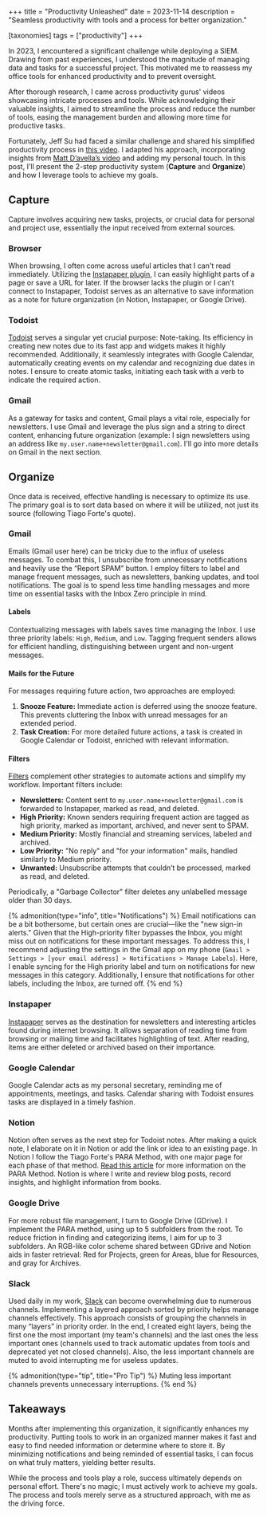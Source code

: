 +++
title = "Productivity Unleashed"
date  = 2023-11-14
description = "Seamless productivity with tools and a process for better organization."

[taxonomies]
tags = ["productivity"]
+++


In 2023, I encountered a significant challenge while deploying a SIEM.  Drawing from past experiences, I understood the magnitude of managing data and tasks for a successful project.  This motivated me to reassess my office tools for enhanced productivity and to prevent oversight.

After thorough research, I came across productivity gurus' videos showcasing intricate processes and tools.  While acknowledging their valuable insights, I aimed to streamline the process and reduce the number of tools, easing the management burden and allowing more time for productive tasks.

Fortunately, Jeff Su had faced a similar challenge and shared his simplified productivity process in [this video](https://www.youtube.com/watch?v=7M6bIeVbCqA).  I adapted his approach, incorporating insights from [Matt D’avella’s video](https://www.youtube.com/watch?v=0_44XEVOwek) and adding my personal touch.  In this post, I'll present the 2-step productivity system (**Capture** and **Organize**) and how I leverage tools to achieve my goals.


## Capture
Capture involves acquiring new tasks, projects, or crucial data for personal and project use, essentially the input received from external sources.

### Browser
When browsing, I often come across useful articles that I can't read immediately.  Utilizing the [Instapaper plugin](https://chrome.google.com/webstore/detail/instapaper/ldjkgaaoikpmhmkelcgkgacicjfbofhh), I can easily highlight parts of a page or save a URL for later.  If the browser lacks the plugin or I can't connect to Instapaper, Todoist serves as an alternative to save information as a note for future organization (in Notion, Instapaper, or Google Drive).

### Todoist
[Todoist](https://todoist.com/) serves a singular yet crucial purpose: Note-taking.  Its efficiency in creating new notes due to its fast app and widgets makes it highly recommended.  Additionally, it seamlessly integrates with Google Calendar, automatically creating events on my calendar and recognizing due dates in notes.  I ensure to create atomic tasks, initiating each task with a verb to indicate the required action.

### Gmail
As a gateway for tasks and content, Gmail plays a vital role, especially for newsletters.  I use Gmail and leverage the plus sign and a string to direct content, enhancing future organization (example: I sign newsletters using an address like `my.user.name+newsletter@gmail.com`).  I'll go into more details on Gmail in the next section.


## Organize
Once data is received, effective handling is necessary to optimize its use.  The primary goal is to sort data based on where it will be utilized, not just its source (following Tiago Forte's quote).

### Gmail
Emails (Gmail user here) can be tricky due to the influx of useless messages.  To combat this, I unsubscribe from unnecessary notifications and heavily use the “Report SPAM” button.  I employ filters to label and manage frequent messages, such as newsletters, banking updates, and tool notifications.  The goal is to spend less time handling messages and more time on essential tasks with the Inbox Zero principle in mind.

#### Labels
Contextualizing messages with labels saves time managing the Inbox.  I use three priority labels: `High`, `Medium`, and `Low`.  Tagging frequent senders allows for efficient handling, distinguishing between urgent and non-urgent messages.

#### Mails for the Future
For messages requiring future action, two approaches are employed:

1.  **Snooze Feature:** Immediate action is deferred using the snooze feature.  This prevents cluttering the Inbox with unread messages for an extended period.
2.  **Task Creation:** For more detailed future actions, a task is created in Google Calendar or Todoist, enriched with relevant information.

#### Filters
[Filters](https://support.google.com/mail/answer/7190?hl=en) complement other strategies to automate actions and simplify my workflow.  Important filters include:

- **Newsletters:** Content sent to `my.user.name+newsletter@gmail.com` is forwarded to Instapaper, marked as read, and deleted.
- **High Priority:** Known senders requiring frequent action are tagged as high priority, marked as important, archived, and never sent to SPAM.
- **Medium Priority:** Mostly financial and streaming services, labeled and archived.
- **Low Priority:** "No reply" and "for your information" mails, handled similarly to Medium priority.
- **Unwanted:** Unsubscribe attempts that couldn’t be processed, marked as read, and deleted.

Periodically, a "Garbage Collector" filter deletes any unlabelled message older than 30 days.

{% admonition(type="info", title="Notifications") %}
Email notifications can be a bit bothersome, but certain ones are crucial—like the "new sign-in alerts."  Given that the High-priority filter bypasses the Inbox, you might miss out on notifications for these important messages.  To address this, I recommend adjusting the settings in the Gmail app on my phone (`Gmail > Settings > [your email address] > Notifications > Manage Labels`).  Here, I enable syncing for the High priority label and turn on notifications for new messages in this category.  Additionally, I ensure that notifications for other labels, including the Inbox, are turned off.
{% end %}

### Instapaper
[Instapaper](https://www.instapaper.com) serves as the destination for newsletters and interesting articles found during internet browsing.  It allows separation of reading time from browsing or mailing time and facilitates highlighting of text.  After reading, items are either deleted or archived based on their importance.

### Google Calendar
Google Calendar acts as my personal secretary, reminding me of appointments, meetings, and tasks.  Calendar sharing with Todoist ensures tasks are displayed in a timely fashion.

### Notion
Notion often serves as the next step for Todoist notes.  After making a quick note, I elaborate on it in Notion or add the link or idea to an existing page.  In Notion I follow the Tiago Forte's PARA Method, with one major page for each phase of that method.  [Read this article](https://fortelabs.com/blog/para/) for more information on the PARA Method.  Notion is where I write and review blog posts, record insights, and highlight information from books.

### Google Drive
For more robust file management, I turn to Google Drive (GDrive).  I implement the PARA method, using up to 5 subfolders from the root.  To reduce friction in finding and categorizing items, I aim for up to 3 subfolders.  An RGB-like color scheme shared between GDrive and Notion aids in faster retrieval: Red for Projects, green for Areas, blue for Resources, and gray for Archives.

### Slack
Used daily in my work, [Slack](https://slack.com/) can become overwhelming due to numerous channels.  Implementing a layered approach sorted by priority helps manage channels effectively. This approach consists of grouping the channels in many “layers” in priority order. In the end, I created eight layers, being the first one the most important (my team's channels) and the last ones the less important ones (channels used to track automatic updates from tools and deprecated yet not closed channels).  Also, the less important channels are muted to avoid interrupting me for useless updates.

{% admonition(type="tip", title="Pro Tip") %}
Muting less important channels prevents unnecessary interruptions.
{% end %}


## Takeaways
Months after implementing this organization, it significantly enhances my productivity.  Putting tools to work in an organized manner makes it fast and easy to find needed information or determine where to store it.  By minimizing notifications and being reminded of essential tasks, I can focus on what truly matters, yielding better results.

While the process and tools play a role, success ultimately depends on personal effort.  There's no magic; I must actively work to achieve my goals.  The process and tools merely serve as a structured approach, with me as the driving force.
